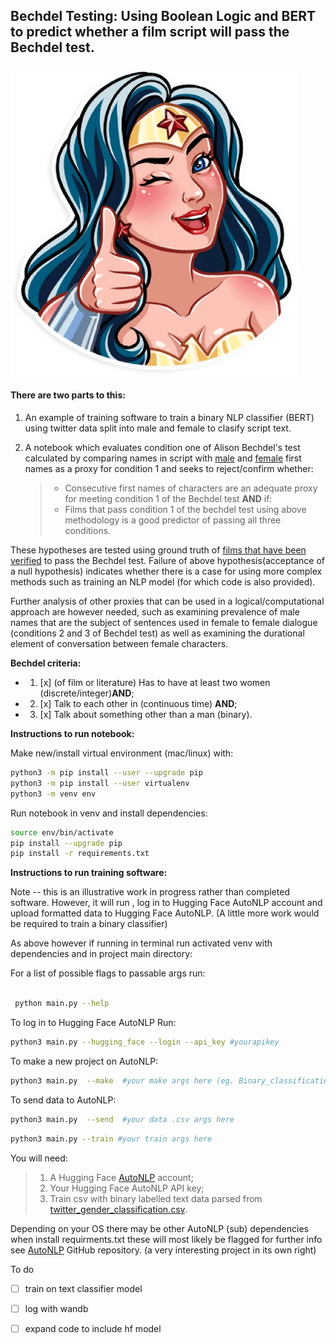 ## Bechdel Testing: Using Boolean Logic and BERT to predict whether a film script will pass the Bechdel test.

![image info](super_woman.png)

#### There are two parts to this:
1. An example of training software to train a binary NLP classifier (BERT) using twitter data split into male and female to clasify script text.

2. A notebook which evaluates condition one of Alison Bechdel's test calculated by comparing names in script with [male](https://www.cs.cmu.edu/Groups/AI/areas/nlp/corpora/names/female.txt) and [female](https://www.cs.cmu.edu/Groups/AI/areas/nlp/corpora/names/female.txt) first names  as a proxy for condition 1 and seeks to reject/confirm whether:
   >  - Consecutive first names of characters are an adequate proxy for meeting condition 1 of the Bechdel test **AND** if:
   >  - Films that pass condition 1 of the bechdel test using above methodology is a good predictor of passing all three conditions.

These hypotheses are tested using ground truth of [films that have been verified](https://bechdeltest.com/) to pass the Bechdel test. Failure of above hypothesis(acceptance of a null hypothesis) indicates whether there is a case for using more complex methods such as training an NLP model (for which code is also provided).

Further analysis of other proxies that can be used in a logical/computational approach are however needed, such as examining prevalence of male names that are the subject of sentences used in female to female dialogue (conditions 2 and 3 of Bechdel test) as well as examining the durational element of conversation between female characters.
 
**Bechdel criteria:**
- 1. [x] (of film or literature) Has to have at least two women (discrete/integer)**AND**;
- 2. [x] Talk to each other in (continuous time) **AND**;
- 3. [x] Talk about something other than a man (binary).

**Instructions to run notebook:**

Make new/install virtual environment (mac/linux) with:

```bash
python3 -m pip install --user --upgrade pip
python3 -m pip install --user virtualenv
python3 -m venv env
```
Run notebook in venv and install dependencies: 

```bash
source env/bin/activate
pip install --upgrade pip
pip install -r requirements.txt
```
**Instructions to run training software:**

Note -- this is an illustrative work in progress rather than completed software. However, it will run , log in to Hugging Face AutoNLP  account and upload formatted data to Hugging Face AutoNLP. (A little more work would be required to train a binary classifier)

As above however if running in terminal run activated venv with dependencies and in project main directory:

For a list of possible flags to passable args run:

```bash

 python main.py --help

```
To log in to Hugging Face AutoNLP Run:

```bash
python3 main.py --hugging_face --login --api_key #yourapikey
```


To make a new project on AutoNLP:

```bash
python3 main.py  --make  #your make args here (eg. Binary_classification, multi_class)
```

To send data to AutoNLP:

```bash
python3 main.py  --send  #your data .csv args here
```

```bash
python3 main.py --train #your train args here
```
You will need:

> 1. A Hugging Face [AutoNLP](https://huggingface.co/autonlp) account;
> 2. Your Hugging Face AutoNLP API key;
> 3. Train csv with binary labelled text data parsed from [twitter_gender_classification.csv](https://www.kaggle.com/nisasoylu/nlp-for-twitter-gender-classification-nisa/data).

Depending on your OS there may be other AutoNLP (sub) dependencies when install requirments.txt these will most likely be flagged for further info see [AutoNLP](https://github.com/huggingface/autonlp) GitHub repository. (a very interesting project in its own right)

To do 

- [ ] train on text classifier model 
- [ ] log with wandb
- [ ] expand code to include hf model




